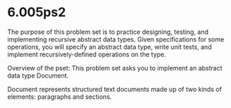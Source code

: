 6.005ps2
========
The purpose of this problem set is to practice designing, testing, and implementing recursive abstract data types. 
Given specifications for some operations, you will specify an abstract data type, write unit tests, and implement 
recursively-defined operations on the type.

Overview of the pset:
This problem set asks you to implement an abstract data type Document.

Document represents structured text documents made up of two kinds of elements: paragraphs and sections.
